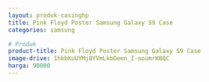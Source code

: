 ```yaml
---
layout: produk-casinghp
title: Pink Floyd Poster Samsung Galaxy S9 Case
categories: samsung

# Produk
product-title: Pink Floyd Poster Samsung Galaxy S9 Case
image-drive: 1hkbKuUYMj8YVmLkbDeen_I-ooumrKBQC
harga: 90000
---
```

